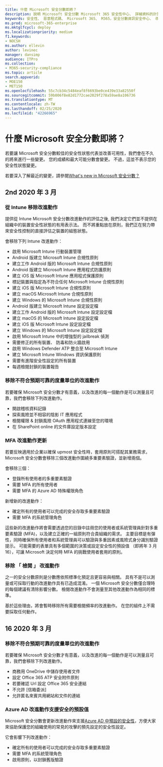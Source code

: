 ```yaml
---
title: 什麼 Microsoft 安全分數即將？
description: 說明 Microsoft 安全分數 Microsoft 365 安全性中心、 詳細資料的計算方式，以及安全性系統管理員可以預期。
keywords: 安全性、 惡意程式碼、 Microsoft 365、 M365，安全分數資訊安全中心、 改進動作
ms.prod: microsoft-365-enterprise
ms.mktglfcycl: deploy
ms.localizationpriority: medium
f1.keywords:
- NOCSH
ms.author: ellevin
author: levinec
manager: dansimp
audience: ITPro
ms.collection:
- M365-security-compliance
ms.topic: article
search.appverid:
- MOE150
- MET150
ms.openlocfilehash: 55c7cb34c5484eaf8f6693be0ce439e33a82550f
ms.sourcegitcommit: 59b006f8e82d1772cae2029f278a59ae8a106736
ms.translationtype: MT
ms.contentlocale: zh-TW
ms.lasthandoff: 02/25/2020
ms.locfileid: "42266965"
---
```

# <a name="whats-coming-in-microsoft-secure-score"></a>什麼 Microsoft 安全分數即將？

若要讓 Microsoft 安全分數較佳的安全性狀態代表並改善可用性，我們會在不久的將來進行一些變更。 您的成績和最大可能分數會變更。 不過，這並不表示您的安全性狀態變更。

若要深入了解最近的變更，請參閱[What's new in Microsoft 安全分數？](microsoft-secure-score.md#whats-new)

## <a name="march-2nd-2020"></a>2nd 2020 年 3 月

### <a name="removing-improvement-actions-from-intune"></a>從 Intune 移除改進動作

提供從 Intune Microsoft 安全分數改進動作的評估之後, 我們決定它們並不提供在組織中的裝置安全性狀態的有用表示法。 而不將重點放在原則，我們正在努力帶來安全性控制的直接評估之裝置的組態狀態。

會移除下列 Intune 改進動作：

- 啟用 Microsoft Intune 行動裝置管理
- Android 版建立 Microsoft Intune 合規性原則
- 建立工作 Android 版的 Microsoft Intune 合規性原則
- Android 版建立 Microsoft Intune 應用程式防護原則
- 建立 iOS 版 Microsoft Intune 應用程式保護原則
- 標記裝置與指定為不符合任何 Microsoft Intune 合規性原則
- 建立 iOS 版 Microsoft Intune 合規性原則
- 建立 macOS Microsoft Intune 合規性原則
- 建立 Windows 的 Microsoft Intune 合規性原則
- Android 版建立 Microsoft Intune 設定設定檔
- 建立工作 Android 版的 Microsoft Intune 設定設定檔
- 建立 macOS 的 Microsoft Intune 設定設定檔
- 建立 iOS 版 Microsoft Intune 設定設定檔
- 建立 Windows 的 Microsoft Intune 設定設定檔
- 啟用 Microsoft Intune 中的增強型的 jailbreak 偵測
- 需要修正的所有裝置、 防毒和防火牆啟用
- 啟用 Windows Defender ATP 整合至 Microsoft Intune
- 建立 Microsoft Intune Windows 資訊保護原則
- 需要有進階安全性設定的所有裝置
- 每週檢閱封鎖的裝置報告

### <a name="removing-improvement-actions-that-dont-meet-expectations-for-reliable-measurement"></a>移除不符合預期可靠的度量單位的改進動作

若要確保 Microsoft 安全分數才有意義，以及改進的每一個動作是可以測量且可靠，我們會移除下列改進動作。

- 開啟稽核資料記錄
- 探索風險並不相容的陰影 IT 應用程式
- 檢閱權限 & 封鎖風險 OAuth 應用程式連線至您的環境
- 在 SharePoint online 的文件庫設定版本設定

### <a name="mfa-improvement-action-updates"></a>MFA 改進動作更新

若要反映適用於企業以確保 upmost 安全性時，套用原則可搭配其業務需求，Microsoft 安全分數會移除三個改進動作圍繞多重要素驗證，並新增兩個。

會移除三個：

- 登錄所有使用者的多重要素驗證
- 需要 MFA 的所有使用者
- 需要 MFA 的 Azure AD 特殊權限角色

新增新的改進動作：

- 確定所有的使用者可以完成的安全存取多重要素驗證
- 需要 MFA 的系統管理角色

 這些新的改進動作將會需要透過您的目錄中註冊您的使用者或系統管理員針對多重要素驗證 (MFA)，以及建立正確的一組原則符合貴組織的需求。 主要目標是有彈性，同時確保所有使用者和系統管理員可以驗證與多重因素或風險式身分識別驗證提示。 可能需要的表單具有多個範圍的決策或設定安全性的預設值 （即將年 3 月 16），可讓 Microsoft 決定何時 MFA 的挑戰使用者套用的原則。

### <a name="removing-review-improvement-actions"></a>移除 「 檢閱 」 改進動作

之一的安全分數原則是分數應依照標準化預定且更容易與相關。 具有不是可以測量或可採取行動的改進動作具有已造成混淆。 一個 Microsoft 安全分數僅合理時的每個建議有清除影響分數。 檢閱改進動作不會測量至其他改進動作為相同的標準。  

基於這些理由，將會暫時移除所有需要檢閱頻率的改進動作。 在您的組件上不需要採取任何動作。

## <a name="march-16th-2020"></a>16 2020 年 3 月

### <a name="removing-improvement-actions-that-dont-meet-expectations-for-reliable-measurement"></a>移除不符合預期可靠的度量單位的改進動作

若要確保 Microsoft 安全分數才有意義，以及改進的每一個動作是可以測量且可靠，我們會移除下列改進動作。

- 商務用 OneDrive 中儲存使用者文件
- 設定 Office 365 ATP 安全附件原則
- 若要確認 Url 設定 Office 365 安全連結
- 不允許 [信箱委派]
- 允許匿名來賓共用網站和文件的連結

### <a name="supporting-security-defaults-for-azure-ad-improvement-actions"></a>Azure AD 改進動作支援安全的預設值

Microsoft 安全分數會更新改進動作來支援[Azure AD 中預設的安全性](https://docs.microsoft.com/azure/active-directory/fundamentals/concept-fundamentals-security-defaults)，方便大家來協助保護您的組織使用的常見的攻擊的預先設定的安全性設定。

它會影響下列改進動作：

- 確定所有的使用者可以完成的安全存取多重要素驗證
- 需要 MFA 的系統管理角色
- 啟用原則，以封鎖舊版驗證
